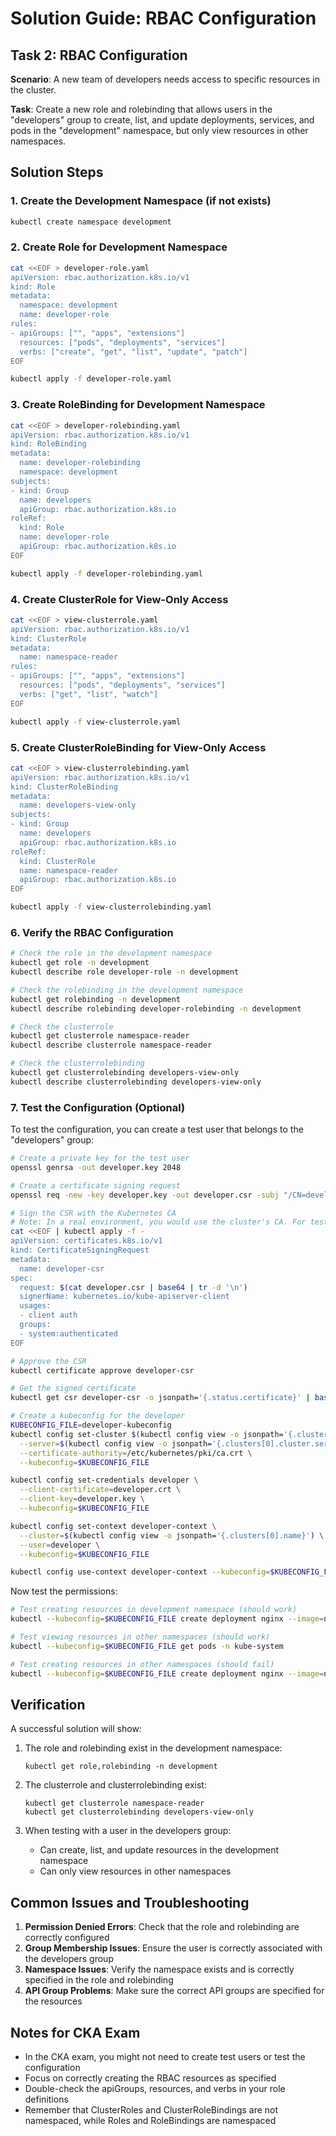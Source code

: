 # Solution Guide: RBAC Configuration

## Task 2: RBAC Configuration

**Scenario**: A new team of developers needs access to specific resources in the cluster.

**Task**: Create a new role and rolebinding that allows users in the "developers" group to create, list, and update deployments, services, and pods in the "development" namespace, but only view resources in other namespaces.

## Solution Steps

### 1. Create the Development Namespace (if not exists)

```bash
kubectl create namespace development
```

### 2. Create Role for Development Namespace

```bash
cat <<EOF > developer-role.yaml
apiVersion: rbac.authorization.k8s.io/v1
kind: Role
metadata:
  namespace: development
  name: developer-role
rules:
- apiGroups: ["", "apps", "extensions"]
  resources: ["pods", "deployments", "services"]
  verbs: ["create", "get", "list", "update", "patch"]
EOF

kubectl apply -f developer-role.yaml
```

### 3. Create RoleBinding for Development Namespace

```bash
cat <<EOF > developer-rolebinding.yaml
apiVersion: rbac.authorization.k8s.io/v1
kind: RoleBinding
metadata:
  name: developer-rolebinding
  namespace: development
subjects:
- kind: Group
  name: developers
  apiGroup: rbac.authorization.k8s.io
roleRef:
  kind: Role
  name: developer-role
  apiGroup: rbac.authorization.k8s.io
EOF

kubectl apply -f developer-rolebinding.yaml
```

### 4. Create ClusterRole for View-Only Access

```bash
cat <<EOF > view-clusterrole.yaml
apiVersion: rbac.authorization.k8s.io/v1
kind: ClusterRole
metadata:
  name: namespace-reader
rules:
- apiGroups: ["", "apps", "extensions"]
  resources: ["pods", "deployments", "services"]
  verbs: ["get", "list", "watch"]
EOF

kubectl apply -f view-clusterrole.yaml
```

### 5. Create ClusterRoleBinding for View-Only Access

```bash
cat <<EOF > view-clusterrolebinding.yaml
apiVersion: rbac.authorization.k8s.io/v1
kind: ClusterRoleBinding
metadata:
  name: developers-view-only
subjects:
- kind: Group
  name: developers
  apiGroup: rbac.authorization.k8s.io
roleRef:
  kind: ClusterRole
  name: namespace-reader
  apiGroup: rbac.authorization.k8s.io
EOF

kubectl apply -f view-clusterrolebinding.yaml
```

### 6. Verify the RBAC Configuration

```bash
# Check the role in the development namespace
kubectl get role -n development
kubectl describe role developer-role -n development

# Check the rolebinding in the development namespace
kubectl get rolebinding -n development
kubectl describe rolebinding developer-rolebinding -n development

# Check the clusterrole
kubectl get clusterrole namespace-reader
kubectl describe clusterrole namespace-reader

# Check the clusterrolebinding
kubectl get clusterrolebinding developers-view-only
kubectl describe clusterrolebinding developers-view-only
```

### 7. Test the Configuration (Optional)

To test the configuration, you can create a test user that belongs to the "developers" group:

```bash
# Create a private key for the test user
openssl genrsa -out developer.key 2048

# Create a certificate signing request
openssl req -new -key developer.key -out developer.csr -subj "/CN=developer/O=developers"

# Sign the CSR with the Kubernetes CA
# Note: In a real environment, you would use the cluster's CA. For testing, you can use:
cat <<EOF | kubectl apply -f -
apiVersion: certificates.k8s.io/v1
kind: CertificateSigningRequest
metadata:
  name: developer-csr
spec:
  request: $(cat developer.csr | base64 | tr -d '\n')
  signerName: kubernetes.io/kube-apiserver-client
  usages:
  - client auth
  groups:
  - system:authenticated
EOF

# Approve the CSR
kubectl certificate approve developer-csr

# Get the signed certificate
kubectl get csr developer-csr -o jsonpath='{.status.certificate}' | base64 --decode > developer.crt

# Create a kubeconfig for the developer
KUBECONFIG_FILE=developer-kubeconfig
kubectl config set-cluster $(kubectl config view -o jsonpath='{.clusters[0].name}') \
  --server=$(kubectl config view -o jsonpath='{.clusters[0].cluster.server}') \
  --certificate-authority=/etc/kubernetes/pki/ca.crt \
  --kubeconfig=$KUBECONFIG_FILE

kubectl config set-credentials developer \
  --client-certificate=developer.crt \
  --client-key=developer.key \
  --kubeconfig=$KUBECONFIG_FILE

kubectl config set-context developer-context \
  --cluster=$(kubectl config view -o jsonpath='{.clusters[0].name}') \
  --user=developer \
  --kubeconfig=$KUBECONFIG_FILE

kubectl config use-context developer-context --kubeconfig=$KUBECONFIG_FILE
```

Now test the permissions:

```bash
# Test creating resources in development namespace (should work)
kubectl --kubeconfig=$KUBECONFIG_FILE create deployment nginx --image=nginx -n development

# Test viewing resources in other namespaces (should work)
kubectl --kubeconfig=$KUBECONFIG_FILE get pods -n kube-system

# Test creating resources in other namespaces (should fail)
kubectl --kubeconfig=$KUBECONFIG_FILE create deployment nginx --image=nginx -n default
```

## Verification

A successful solution will show:

1. The role and rolebinding exist in the development namespace:
   ```
   kubectl get role,rolebinding -n development
   ```

2. The clusterrole and clusterrolebinding exist:
   ```
   kubectl get clusterrole namespace-reader
   kubectl get clusterrolebinding developers-view-only
   ```

3. When testing with a user in the developers group:
   - Can create, list, and update resources in the development namespace
   - Can only view resources in other namespaces

## Common Issues and Troubleshooting

1. **Permission Denied Errors**: Check that the role and rolebinding are correctly configured
2. **Group Membership Issues**: Ensure the user is correctly associated with the developers group
3. **Namespace Issues**: Verify the namespace exists and is correctly specified in the role and rolebinding
4. **API Group Problems**: Make sure the correct API groups are specified for the resources

## Notes for CKA Exam

- In the CKA exam, you might not need to create test users or test the configuration
- Focus on correctly creating the RBAC resources as specified
- Double-check the apiGroups, resources, and verbs in your role definitions
- Remember that ClusterRoles and ClusterRoleBindings are not namespaced, while Roles and RoleBindings are namespaced

